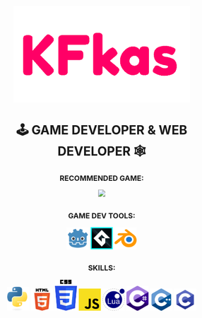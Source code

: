 ##

<p align="center">
<img width="400" src="https://raw.githubusercontent.com/1kfkas/1kfkas/refs/heads/main/kfkas.gif">
</p>

##
  
<h1 align="center">🕹️ GAME DEVELOPER & WEB DEVELOPER 🕸️</h3>

<div align="center">
  
<h3>RECOMMENDED GAME:</h3>
<a href="https://kfkas.itch.io/eternal-downhill"> <img src="https://img.itch.zone/aW1nLzIwMDY1MDY4LnBuZw==/315x250%23c/Xgs%2Fgk.png"> </a>

##

<h3>GAME DEV TOOLS:</h3>

<p>
  <img width="50" src="https://raw.githubusercontent.com/1kfkas/1kfkas/0ffb9986f6c38ef8be4f80e88d93a44d206483c9/godot.svg"></img>
  <img width="50" src="https://raw.githubusercontent.com/1kfkas/1kfkas/refs/heads/main/gamemaker.png"></img>
  <img width="50" src="https://raw.githubusercontent.com/1kfkas/1kfkas/refs/heads/main/blender.png"></img>
</p>

##

<h3>SKILLS:</h3>

<p>
  <img width="50" src="https://raw.githubusercontent.com/1kfkas/1kfkas/refs/heads/main/python.png">
  <img width="50" src="https://raw.githubusercontent.com/1kfkas/1kfkas/refs/heads/main/html.png">
  <img width="50" src="https://raw.githubusercontent.com/1kfkas/1kfkas/refs/heads/main/css.png">
  <img width="50" src="https://raw.githubusercontent.com/1kfkas/1kfkas/refs/heads/main/javascript.png">
  <img width="50" src="https://raw.githubusercontent.com/1kfkas/1kfkas/refs/heads/main/lua.png">
  <img width="50" src="https://raw.githubusercontent.com/1kfkas/1kfkas/refs/heads/main/c%23.png">
  <img width="50" src="https://raw.githubusercontent.com/1kfkas/1kfkas/refs/heads/main/c%2B%2B.png">
  <img width="50" src="https://raw.githubusercontent.com/1kfkas/1kfkas/refs/heads/main/c.png">
</p>

</div>

##
